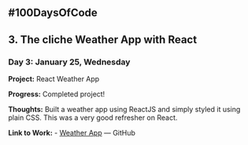 ## #100DaysOfCode

## 3. The cliche Weather App with React

### Day 3: January 25, Wednesday

**Project:** React Weather App

**Progress:** Completed project!

**Thoughts:** Built a weather app using ReactJS and simply styled it using plain CSS. This was a very good refresher on React.

**Link to Work:** -  [Weather App](https://github.com/ayaan-irshad/react-weather) — GitHub